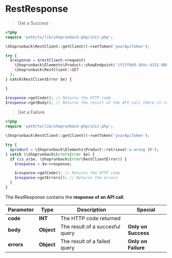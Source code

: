 # RestResponse

> Get a Success

```php
<?php
require 'path/to/lib/shoprunback-php/init.php';

\Shoprunback\RestClient::getClient()->setToken('yourApiToken');

try {
  $response = $restClient->request(
    \Shoprunback\Elements\Product::showEndpoint('1f27f9d9-3b5c-4152-98b7-760f56967dea'),
    \Shoprunback\RestClient::GET
  );
} catch(RestClientError $e) {

}

$response->getCode(); // Returns the HTTP code
$response->getBody(); // Returns the result of the API call (Here it returns the product with the id '1f27f9d9-3b5c-4152-98b7-760f56967dea')
```

> Get a Failure

```php
<?php
require 'path/to/lib/shoprunback-php/init.php';

\Shoprunback\RestClient::getClient()->setToken('yourApiToken');

try {
  $product = \Shoprunback\Elements\Product::retrieve('a wrong ID');
} catch (\Shoprunback\Error\Error $e) {
  if (is_a($e, \Shoprunback\Error\RestClientError)) {
    $response = $e->response;

    $response->getCode(); // Returns the HTTP code
    $response->getErrors(); // Returns the errors
  }
}
```

The RestResponse contains the **response of an API call**.

Parameter | Type | Description | Special
-|-|-|-
**code** | **INT** | The HTTP code returned |
**body** | **Object** | The result of a succesful query | **Only on Success**
**errors** | **Object** | The result of a failed query | **Only on Failure**

